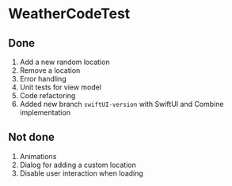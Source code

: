 # WeatherCodeTest
## Done
1. Add a new random location
2. Remove a location
3. Error handling
4. Unit tests for view model
5. Code refactoring
6. Added new branch ```swiftUI-version``` with SwiftUI and Combine implementation

## Not done
1. Animations
2. Dialog for adding a custom location
3. Disable user interaction when loading
